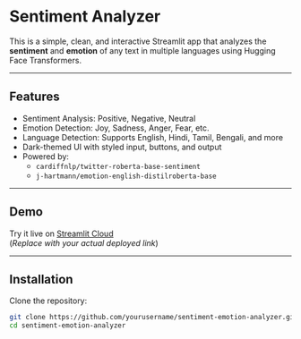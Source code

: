 # Sentiment Analyzer

This is a simple, clean, and interactive Streamlit app that analyzes the **sentiment** and **emotion** of any text in multiple languages using Hugging Face Transformers.

---

## Features

- Sentiment Analysis: Positive, Negative, Neutral
- Emotion Detection: Joy, Sadness, Anger, Fear, etc.
- Language Detection: Supports English, Hindi, Tamil, Bengali, and more
- Dark-themed UI with styled input, buttons, and output
- Powered by: 
  - `cardiffnlp/twitter-roberta-base-sentiment`
  - `j-hartmann/emotion-english-distilroberta-base`

---

## Demo

Try it live on [Streamlit Cloud](https://share.streamlit.io/)  
(*Replace with your actual deployed link*)

---

## Installation

Clone the repository:

```bash
git clone https://github.com/yourusername/sentiment-emotion-analyzer.git
cd sentiment-emotion-analyzer

